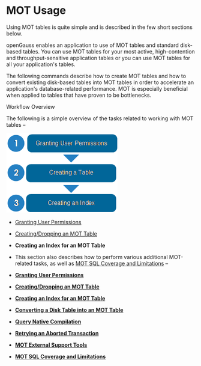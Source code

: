 # MOT Usage<a name="EN-US_TOPIC_0270171476"></a>

Using MOT tables is quite simple and is described in the few short sections below.

openGauss enables an application to use of MOT tables and standard disk-based tables. You can use MOT tables for your most active, high-contention and throughput-sensitive application tables or you can use MOT tables for all your application's tables.

The following commands describe how to create MOT tables and how to convert existing disk-based tables into MOT tables in order to accelerate an application's database-related performance. MOT is especially beneficial when applied to tables that have proven to be bottlenecks.

Workflow Overview

The following is a simple overview of the tasks related to working with MOT tables –

![](figures/en-us_image_0270171684.png)

-   [Granting User Permissions](granting-user-permissions.md)
-   [Creating/Dropping an MOT Table](creating-dropping-an-mot-table.md)
-   **Creating an Index for an MOT Table**
-   This section also describes how to perform various additional MOT-related tasks, as well as  [MOT SQL Coverage and Limitations](mot-sql-coverage-and-limitations.md)  –

-   **[Granting User Permissions](granting-user-permissions.md)**  

-   **[Creating/Dropping an MOT Table](creating-dropping-an-mot-table.md)**  

-   **[Creating an Index for an MOT Table](creating-an-index-for-an-mot-table.md)**  

-   **[Converting a Disk Table into an MOT Table](converting-a-disk-table-into-an-mot-table.md)**  

-   **[Query Native Compilation](query-native-compilation.md)**  

-   **[Retrying an Aborted Transaction](retrying-an-aborted-transaction.md)**  

-   **[MOT External Support Tools](mot-external-support-tools.md)**  

-   **[MOT SQL Coverage and Limitations](mot-sql-coverage-and-limitations.md)**  


